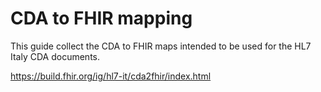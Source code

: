 # CDA to FHIR mapping
This guide collect the  CDA to FHIR maps intended to be used for the  HL7 Italy CDA documents.

https://build.fhir.org/ig/hl7-it/cda2fhir/index.html

